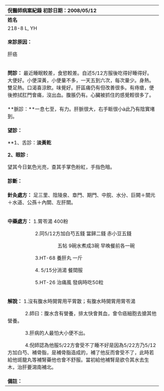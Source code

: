 ﻿|**倪醫師病案紀錄**     初診日期：2008/05/12|
| :- |
|**姓名**|**性別：**|**年齡及體型**|**來診日期：**|
|218-8 L, YH|男|69歲  瘦|2008/05/27|
|<p>**來診原因：**</p><p>肝癌</p>|
|<p>**問診：** 最近睡眠較差，食慾較差。自述5/12方服後吃得好睡得好。大便好。小便深黃，小便量不多，一天五到六次，每次量少。身熱。雙足熱。口渴喜涼飲。味覺好。肝區痛仍有但改善很多。有痔瘡，便後擦拭肛門會痛，沒出血。腹脹仍有。心臟被抓住的感覺輕很多了。</p><p> </p>|
|**脈診：**一息七至，有力。肝脈很大，右手眽很小à此乃有陰實堵到。|
|<p>**望診：**</p><p>**1、舌診：**淡黃乾</p><p>**2、眼診** :** </p><p>望其今日氣色光亮，查其手掌色粉紅，手指色暗。</p>|
|**診斷：** |
|<p>**針灸處方：** 足三里、陰陵泉、章門、期門、中脘、水分、巨闕＋關元＋水道、公孫＋內關、左肝關。</p><p></p>|
|<p>**中藥處方：** 1.胃苓湯  400粉</p><p>`           `2.同5/12方加白芍五錢  當歸二錢  赤小豆五錢</p><p>`                    `五帖  9碗水煮成3碗  早晚餐前各一碗</p><p>`           `3.HT-68 養肝丸 一斤</p><p>`           `4. 5/15分消湯   餐間服</p><p>`           `5.HT-26 治痛風  發病時吃50粒</p>|
|<p>**解說：** 1.沒有腹水時開胃用平胃散；有腹水時開胃用胃苓湯</p><p>`       `2.師曰：腹水含有營養，排太快會貧血，會令癌細胞去搶其他營養。</p><p>`       `3.肝病的人最怕大小便不出。</p><p>`       `4.倪師認為他服5/22方會受不了睡不好是因為5/22方乃5/12方加白芍、補骨脂，是補骨脂造成的，補了他反而會受不了，此時若給他斑龍丸等補腎藥他也會不舒服。當初給他補腎是欲令其水去生木，治肝要瀉南補北。</p><p>       </p>|
|**備註：**|

